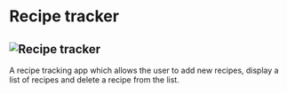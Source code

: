# Recipe tracker

## ![Recipe tracker](https://i.postimg.cc/sD7M3tCn/Screenshot-2023-07-17-at-10-54-17-PM.png "Recipe tracking app")

A recipe tracking app which allows the user to add new recipes, display a list of recipes and delete a recipe from the list.
